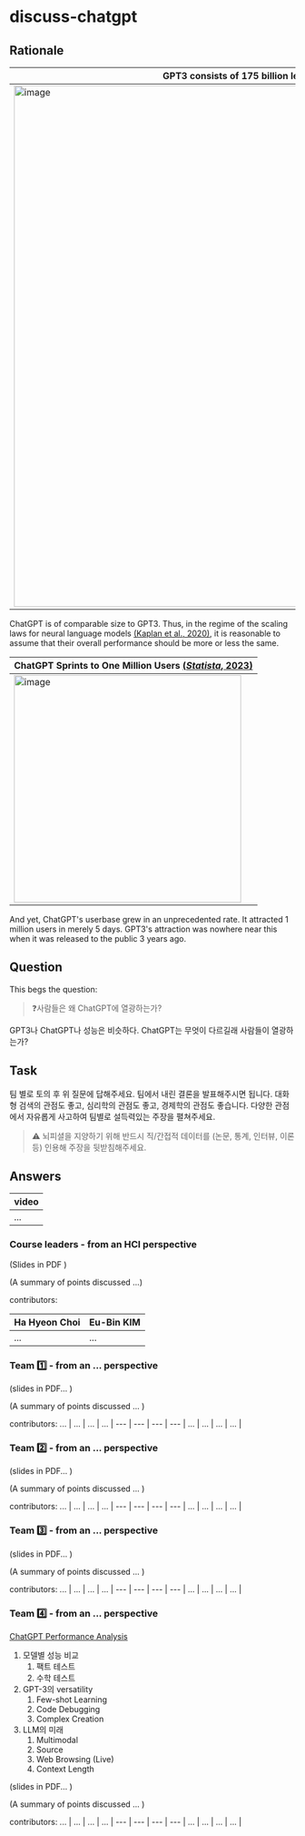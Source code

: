 # discuss-chatgpt

## Rationale


GPT3 consists of 175 billion learnable parameters | ChatGPT is of comparable size to GPT3 [(*OpenAI*, 2022)](https://openai.com/blog/chatgpt/)|
--- | --- 
<img width="917" alt="image" src="https://user-images.githubusercontent.com/56193069/220109130-05982db8-5774-4499-a24a-5c2f7065bcf2.png"> | <img width="873" alt="image" src="https://user-images.githubusercontent.com/56193069/220110434-e5004402-94ef-4bf0-86d6-c1acc9960a41.png"> | 
 
ChatGPT is of comparable size to GPT3. Thus, in the regime of the scaling laws for neural language models [(Kaplan et al., 2020)](https://arxiv.org/abs/2001.08361), it is reasonable to assume that their overall performance should be more or less the same.


ChatGPT Sprints to One Million Users [(*Statista*, 2023)](https://www.statista.com/chart/29174/time-to-one-million-users/) |
--- | 
<img width="400" alt="image" src="https://user-images.githubusercontent.com/56193069/220108372-8c8a5440-08c7-4a06-84e1-6448c1a5bfaa.png"> |

And yet, ChatGPT's userbase grew in an unprecedented rate. It attracted 1 million users in merely 5 days. GPT3's attraction was nowhere near this when it was released to the public 3 years ago.


 
## Question

This begs the question: 

> ❓사람들은 왜 ChatGPT에 열광하는가?

GPT3나 ChatGPT나 성능은 비슷하다. ChatGPT는 무엇이 다르길래 사람들이 열광하는가?

## Task 
팀 별로 토의 후 위 질문에 답해주세요. 
팀에서 내린 결론을 발표해주시면 됩니다. 
대화형 검색의 관점도 좋고, 심리학의 관점도 좋고, 경제학의 관점도 좋습니다. 
다양한 관점에서 자유롭게 사고하여 팀별로 설득력있는 주장을 펼쳐주세요.

> ⚠️ 뇌피셜을 지양하기 위해 반드시 직/간접적 데이터를 (논문, 통계, 인터뷰, 이론 등) 인용해 주장을 뒷받침해주세요. 


## Answers

video |
--- |
... | 


### Course leaders - from an HCI perspective


(Slides in PDF )

(A summary of points discussed ...)

contributors:

Ha Hyeon Choi | Eu-Bin KIM
--- | --- 
... | ...


###  Team 1️⃣ - from an ... perspective



(slides in PDF... )

(A summary of points discussed ... )

contributors:
... | ... | ... | ... | 
--- | --- | --- | --- | 
... | ... | ... | ... | 



### Team 2️⃣ - from an ... perspective

(slides in PDF... )

(A summary of points discussed ... )


contributors:
... | ... | ... | ... | 
--- | --- | --- | --- | 
... | ... | ... | ... | 



### Team 3️⃣ - from an ... perspective 


(slides in PDF... )

(A summary of points discussed ... )


contributors:
... | ... | ... | ... | 
--- | --- | --- | --- | 
... | ... | ... | ... | 



### Team 4️⃣ - from an ... perspective

[ChatGPT Performance Analysis](https://docs.google.com/presentation/d/1RO21ao2n2luSvQzgsEr34ZYS9UwcjVX3Bm7GG9XMGI0/edit?usp=sharing)
1. 모델별 성능 비교
    1. 팩트 테스트
    2. 수학 테스트
2. GPT-3의 versatility
    1. Few-shot Learning
    2. Code Debugging
    3. Complex Creation
3. LLM의 미래
    1. Multimodal
    2. Source
    3. Web Browsing (Live)
    4. Context Length


(slides in PDF... )

(A summary of points discussed ... )


contributors:
... | ... | ... | ... | 
--- | --- | --- | --- | 
... | ... | ... | ... | 


